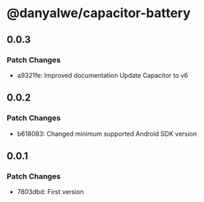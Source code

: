 # @danyalwe/capacitor-battery

## 0.0.3

### Patch Changes

- a9321fe: Improved documentation
  Update Capacitor to v6

## 0.0.2

### Patch Changes

- b618083: Changed minimum supported Android SDK version

## 0.0.1

### Patch Changes

- 7803dbd: First version
